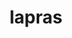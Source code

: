 ---
id: 131
title: lapras
types: [water,ice]
image: https://raw.githubusercontent.com/PokeAPI/sprites/master/sprites/pokemon/131.png
---